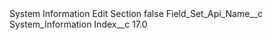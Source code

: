 <?xml version="1.0" encoding="UTF-8"?>
<CustomMetadata xmlns="http://soap.sforce.com/2006/04/metadata" xmlns:xsi="http://www.w3.org/2001/XMLSchema-instance" xmlns:xsd="http://www.w3.org/2001/XMLSchema">
    <label>System Information Edit Section</label>
    <protected>false</protected>
    <values>
        <field>Field_Set_Api_Name__c</field>
        <value xsi:type="xsd:string">System_Information</value>
    </values>
    <values>
        <field>Index__c</field>
        <value xsi:type="xsd:double">17.0</value>
    </values>
</CustomMetadata>
